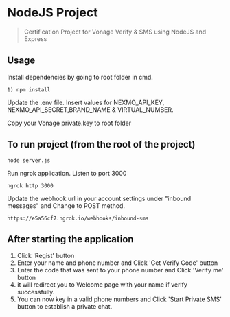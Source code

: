 # NodeJS Project

> Certification Project for Vonage Verify & SMS using NodeJS and Express 

## Usage

Install dependencies by going to root folder in cmd.

```
1) npm install
```

Update the .env file. Insert values for NEXMO_API_KEY, NEXMO_API_SECRET,BRAND_NAME & VIRTUAL_NUMBER.

Copy your Vonage private.key to root folder

## To run project (from the root of the project)

```
node server.js
```

Run ngrok application. Listen to port 3000
```
ngrok http 3000
```

Update the webhook url in your account settings under "inbound messages" and Change to POST method.
```
https://e5a56cf7.ngrok.io/webhooks/inbound-sms
```


## After starting the application
1) Click 'Regist' button
2) Enter your name and phone number and Click 'Get Verify Code' button
3) Enter the code that was sent to your phone number and Click 'Verify me' button
4) it will redirect you to Welcome page with your name if verify successfully.
5) You can now key in a valid phone numbers and Click 'Start Private SMS' button to establish a private chat.



